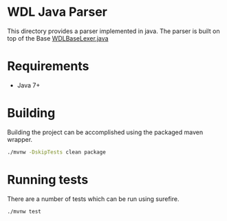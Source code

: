 # WDL Java Parser

This directory provides a parser implemented in java. The parser is built on top of the Base [WDLBaseLexer.java](src/main/java/org/openwdl/wdl/parser/WDLBaseLexer.java)

# Requirements
- Java 7+

# Building

Building the project can be accomplished using the packaged maven wrapper.

```bash
./mvnw -DskipTests clean package
```

# Running tests

There are a number of tests which can be run using surefire.

```bash
./mvnw test
```
